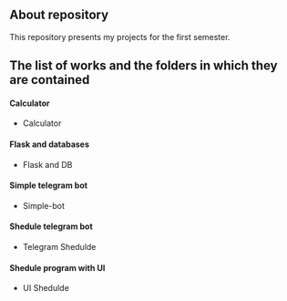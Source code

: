 ## About repository
This repository presents my projects for the first semester.
## The list of works and the folders in which they are contained
#### Calculator
+ Calculator
#### Flask and databases
+ Flask and DB
#### Simple telegram bot
+ Simple-bot
#### Shedule telegram bot
+ Telegram Shedulde
#### Shedule program with UI
+ UI Shedulde
